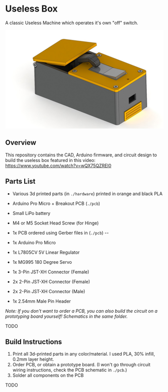 # Useless Box

A classic Useless Machine which operates it's own "off" switch.

![useless box](render.JPG)

## Overview

This repository contains the CAD, Arduino firmware, and circuit design to build the useless box featured in this video: https://www.youtube.com/watch?v=wQX75QZREI0

## Parts List

- Various 3d printed parts (in `./hardware`) printed in orange and black PLA
- Arduino Pro Micro + Breakout PCB (`./pcb`)
- Small LiPo battery
- M4 or M5 Socket Head Screw (for Hinge)

- 1x PCB ordered using Gerber files in (`./pcb`) -- 
- 1x Arduino Pro Micro
- 1x L7805CV 5V Linear Regulator
- 1x MG995 180 Degree Servo
- 1x 3-Pin JST-XH Connector (Female)
- 2x 2-Pin JST-XH Connector (Female)
- 2x 2-Pin JST-XH Connector (Male)
- 1x 2.54mm Male Pin Header

*Note: If you don't want to order a PCB, you can also build the circuit on a prototyping board yourself! Schematics in the same folder.*

TODO

## Build Instructions

1. Print all 3d-printed parts in any color/material. I used PLA, 30% infill, 0.2mm layer height.
2. Order PCB, or obtain a prototype board. (I won't go through circuit wiring instructions, check the PCB schematic in `./pcb`.)
2. Solder all components on the PCB

TODO